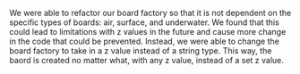 We were able to refactor our board factory so that it is not dependent on the specific types of boards: air, surface, and underwater. We found that this could lead to limitations with z values in the future and cause more change in the code that could be prevented. Instead, we were able to change the board factory to take in a z value instead of a string type. This way, the baord is created no matter what, with any z value, instead of a set z value.
